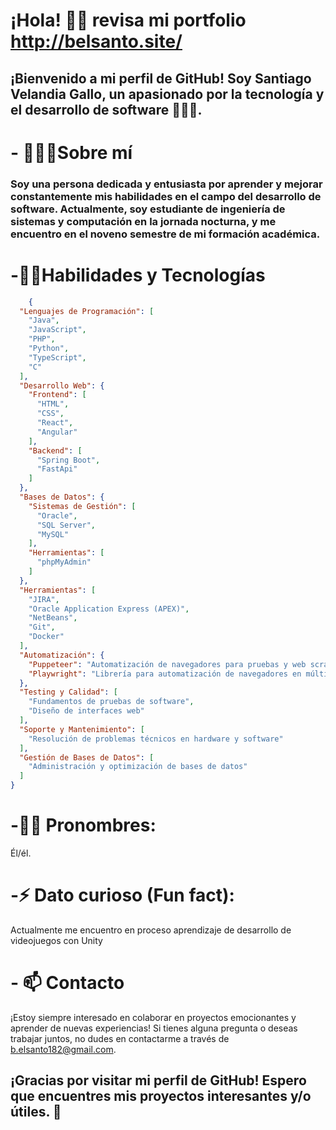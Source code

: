 <!--
**BelsantoUQ/BelsantoUQ** is a ✨ _special_ ✨ repository because its `README.md` (this file) appears on your GitHub profile.

Here are some ideas to get you started:

- 🔭 I’m currently working on ...
- 🌱 I’m currently learning ...
- 👯 I’m looking to collaborate on ...
- 🤔 I’m looking for help with ...
- 💬 Ask me about ...
- 📫 How to reach me: ...
- 😄 Pronouns: ...
- ⚡ Fun fact: ...

Proyectos Destacados
[Proyecto 1](enlace al proyecto 1): Descripción breve del proyecto y su importancia.
[Proyecto 2](enlace al proyecto 2): Descripción breve del proyecto y su impacto.
[Proyecto 3](enlace al proyecto 3): Descripción breve del proyecto y sus resultados.
-->

# ¡Hola! 👋😄 revisa mi portfolio http://belsanto.site/ 
## ¡Bienvenido a mi perfil de GitHub! Soy Santiago Velandia Gallo, un apasionado por la tecnología y el desarrollo de software 🌿👩‍💻.

# - 🧑🏽‍🌾Sobre mí
 ### Soy una persona dedicada y entusiasta por aprender y mejorar constantemente mis habilidades en el campo del desarrollo de software. Actualmente, soy estudiante de ingeniería de sistemas y computación en la jornada nocturna, y me encuentro en el noveno semestre de mi formación académica.

# -👨‍💼Habilidades y Tecnologías
```json
    {
  "Lenguajes de Programación": [
    "Java",
    "JavaScript",
    "PHP",
    "Python",
    "TypeScript",
    "C"
  ],
  "Desarrollo Web": {
    "Frontend": [
      "HTML",
      "CSS",
      "React",
      "Angular"
    ],
    "Backend": [
      "Spring Boot",
      "FastApi"
    ]
  },
  "Bases de Datos": {
    "Sistemas de Gestión": [
      "Oracle",
      "SQL Server",
      "MySQL"
    ],
    "Herramientas": [
      "phpMyAdmin"
    ]
  },
  "Herramientas": [
    "JIRA",
    "Oracle Application Express (APEX)",
    "NetBeans",
    "Git",
    "Docker"
  ],
  "Automatización": {
    "Puppeteer": "Automatización de navegadores para pruebas y web scraping en JavaScript.",
    "Playwright": "Librería para automatización de navegadores en múltiples motores (Chromium, Firefox, WebKit)."
  },
  "Testing y Calidad": [
    "Fundamentos de pruebas de software",
    "Diseño de interfaces web"
  ],
  "Soporte y Mantenimiento": [
    "Resolución de problemas técnicos en hardware y software"
  ],
  "Gestión de Bases de Datos": [
    "Administración y optimización de bases de datos"
  ]
}
```
# -🤵🏽 Pronombres: 
  Él/él.
# -⚡ Dato curioso (Fun fact): 
  Actualmente me encuentro en proceso aprendizaje de desarrollo de videojuegos con Unity
# - 📫 Contacto
  ¡Estoy siempre interesado en colaborar en proyectos emocionantes y aprender de nuevas experiencias! Si tienes alguna pregunta o deseas trabajar juntos, no dudes en contactarme a través de b.elsanto182@gmail.com.

## ¡Gracias por visitar mi perfil de GitHub! Espero que encuentres mis proyectos interesantes y/o útiles. 😬 
